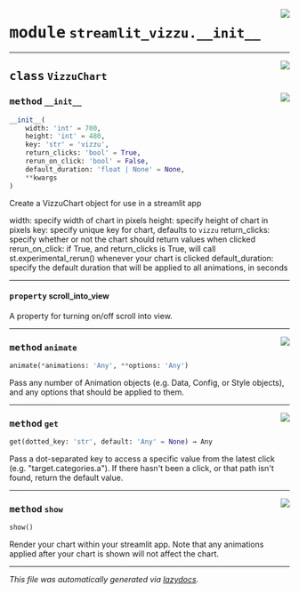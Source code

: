 <!-- markdownlint-disable -->

<a href="../src/streamlit_vizzu/__init__.py#L0"><img align="right" style="float:right;" src="https://img.shields.io/badge/-source-cccccc?style=flat-square"></a>

# <kbd>module</kbd> `streamlit_vizzu.__init__`






---

<a href="../src/streamlit_vizzu/__init__.py#L20"><img align="right" style="float:right;" src="https://img.shields.io/badge/-source-cccccc?style=flat-square"></a>

## <kbd>class</kbd> `VizzuChart`




<a href="../src/streamlit_vizzu/__init__.py#L21"><img align="right" style="float:right;" src="https://img.shields.io/badge/-source-cccccc?style=flat-square"></a>

### <kbd>method</kbd> `__init__`

```python
__init__(
    width: 'int' = 700,
    height: 'int' = 480,
    key: 'str' = 'vizzu',
    return_clicks: 'bool' = True,
    rerun_on_click: 'bool' = False,
    default_duration: 'float | None' = None,
    **kwargs
)
```

Create a VizzuChart object for use in a streamlit app

width: specify width of chart in pixels height: specify height of chart in pixels key: specify unique key for chart, defaults to `vizzu` return_clicks: specify whether or not the chart should return values             when clicked rerun_on_click: if True, and return_clicks is True, will call             st.experimental_rerun() whenever your chart is clicked default_duration: specify the default duration that will be applied to all             animations, in seconds


---

#### <kbd>property</kbd> scroll_into_view

A property for turning on/off scroll into view.



---

<a href="../src/streamlit_vizzu/__init__.py#L133"><img align="right" style="float:right;" src="https://img.shields.io/badge/-source-cccccc?style=flat-square"></a>

### <kbd>method</kbd> `animate`

```python
animate(*animations: 'Any', **options: 'Any')
```

Pass any number of Animation objects (e.g. Data, Config, or Style objects), and any options that should be applied to them.

---

<a href="../src/streamlit_vizzu/__init__.py#L90"><img align="right" style="float:right;" src="https://img.shields.io/badge/-source-cccccc?style=flat-square"></a>

### <kbd>method</kbd> `get`

```python
get(dotted_key: 'str', default: 'Any' = None) → Any
```

Pass a dot-separated key to access a specific value from the latest click (e.g. "target.categories.a"). If there hasn't been a click, or that path isn't found, return the default value.

---

<a href="../src/streamlit_vizzu/__init__.py#L63"><img align="right" style="float:right;" src="https://img.shields.io/badge/-source-cccccc?style=flat-square"></a>

### <kbd>method</kbd> `show`

```python
show()
```

Render your chart within your streamlit app. Note that any animations applied after your chart is shown will not affect the chart.




---

_This file was automatically generated via [lazydocs](https://github.com/ml-tooling/lazydocs)._
